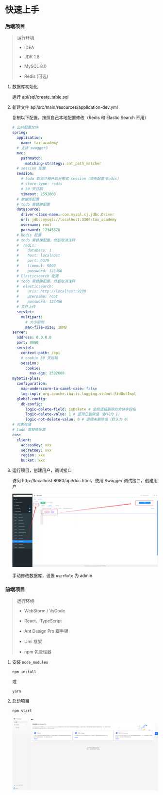 # 快速上手

### 后端项目

> 运行环境
>
> - IDEA
>
> - JDK 1.8
>
> - MySQL 8.0
>
> - Redis (可选)

1. 数据库初始化

   运行 api/sql/create_table.sql

2. 新建文件 api/src/main/resources/application-dev.yml

   复制以下配置，按照自己本地配置修改（Redis 和 Elastic Search 不用）

   ```yml
   # 公共配置文件
   spring:
     application:
       name: tax-academy
     # 支持 swagger3
     mvc:
       pathmatch:
         matching-strategy: ant_path_matcher
     # session 配置
     session:
       # todo 取消注释开启分布式 session（须先配置 Redis）
       # store-type: redis
       # 30 天过期
       timeout: 2592000
     # 数据库配置
     # todo 需替换配置
     datasource:
       driver-class-name: com.mysql.cj.jdbc.Driver
       url: jdbc:mysql://localhost:3306/tax_academy
       username: root
       password: 12345678
     # Redis 配置
     # todo 需替换配置，然后取消注释
     #  redis:
     #    database: 1
     #    host: localhost
     #    port: 6379
     #    timeout: 5000
     #    password: 123456
     # Elasticsearch 配置
     # todo 需替换配置，然后取消注释
     #  elasticsearch:
     #    uris: http://localhost:9200
     #    username: root
     #    password: 123456
     # 文件上传
     servlet:
       multipart:
         # 大小限制
         max-file-size: 10MB
   server:
     address: 0.0.0.0
     port: 8080
     servlet:
       context-path: /api
       # cookie 30 天过期
       session:
         cookie:
           max-age: 2592000
   mybatis-plus:
     configuration:
       map-underscore-to-camel-case: false
       log-impl: org.apache.ibatis.logging.stdout.StdOutImpl
     global-config:
       db-config:
         logic-delete-field: isDelete # 全局逻辑删除的实体字段名
         logic-delete-value: 1 # 逻辑已删除值（默认为 1）
         logic-not-delete-value: 0 # 逻辑未删除值（默认为 0）
   # 对象存储
   # todo 需替换配置
   cos:
     client:
       accessKey: xxx
       secretKey: xxx
       region: xxx
       bucket: xxx
   ```

3. 运行项目，创建用户，调试接口

   访问 http://localhost:8080/api/doc.html，使用 Swagger 调试接口，创建用户

   ![image-20231013193530484](doc/image-20231013193530484.png)

   手动修改数据库，设置 `userRole` 为 admin



### 前端项目

> 运行环境
>
> - WebStorm / VsCode
> - React、TypeScript
> - Ant Design Pro 脚手架
> - Umi 框架
>
> - npm 包管理器

1. 安装 `node_modules`

   ```
   npm install
   ```

   或

   ```
   yarn
   ```

2. 启动项目

   ```
   npm start
   ```

   ![image-20231013193749775](doc/image-20231013193749775.png)

